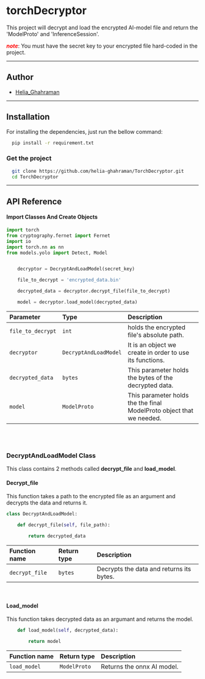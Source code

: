 # torchDecryptor

This project will decrypt and load the encrypted AI-model file and return the 'ModelProto' and 'InferenceSession'.

<font color="red">***note***</font>: You must have the secret key to your encrypted file hard-coded in the project.

---
## Author

- [Helia_Ghahraman](https://github.com/helia-ghahraman)


---
## Installation

For installing the dependencies, just run the bellow command:
```bash
  pip install -r requirement.txt

```

### Get the project
```bash
  git clone https://github.com/helia-ghahraman/TorchDecryptor.git
  cd TorchDecryptor
```
 
---
## API Reference

#### Import Classes And Create Objects

```python
import torch
from cryptography.fernet import Fernet
import io
import torch.nn as nn
from models.yolo import Detect, Model

```

```python

    decryptor = DecryptAndLoadModel(secret_key)

    file_to_decrypt = 'encrypted_data.bin'

    decrypted_data = decryptor.decrypt_file(file_to_decrypt)

    model = decryptor.load_model(decrypted_data)


```

| Parameter               | Type                   | Description                                                                                                                                |
|:------------------------|:-----------------------|:-------------------------------------------------------------------------------------------------------------------------------------------|
| `file_to_decrypt`       | `int`                  | holds the encrypted file's absolute path.                                                                                                  |
| `decryptor`             | `DecryptAndLoadModel`  | It is an object we create in order to use its functions.                                                                                   |
| `decrypted_data`        | `bytes`                | This parameter holds the bytes of the decrypted data.                                                                                      |
| `model`                 | `ModelProto`           | This parameter holds the the final ModelProto object that we needed.                                                                       |

<br> 
<br>

### DecryptAndLoadModel Class
This class contains 2 methods called **decrypt_file** and **load_model**.

#### Decrypt_file
This function takes a path to the encrypted file as an argument and decrypts the data and returns it.

```python
class DecryptAndLoadModel:

    def decrypt_file(self, file_path):

        return decrypted_data
```
| Function name                  | Return type        | Description                                                                                                                               |
|:----------------------------|:-------------------|:------------------------------------------------------------------------------------------------------------------------------------------|
| `decrypt_file`              | `bytes`            | Decrypts the data and returns its bytes.                                                                                                  |

<br>

#### Load_model
This function takes decrypted data as an argumant and returns the model.

```python
    def load_model(self, decrypted_data):

        return model
```
| Function name                  | Return type        | Description                                                                                                                               |
|:----------------------------|:-------------------|:------------------------------------------------------------------------------------------------------------------------------------------|
| `load_model`                | `ModelProto`       | Returns the onnx AI model.                                                                                                                |

<br>
<br>
